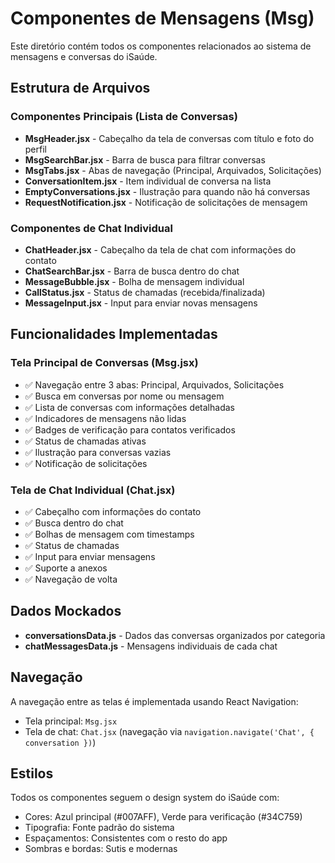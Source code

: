 # Componentes de Mensagens (Msg)

Este diretório contém todos os componentes relacionados ao sistema de mensagens e conversas do iSaúde.

## Estrutura de Arquivos

### Componentes Principais (Lista de Conversas)

- **MsgHeader.jsx** - Cabeçalho da tela de conversas com título e foto do perfil
- **MsgSearchBar.jsx** - Barra de busca para filtrar conversas
- **MsgTabs.jsx** - Abas de navegação (Principal, Arquivados, Solicitações)
- **ConversationItem.jsx** - Item individual de conversa na lista
- **EmptyConversations.jsx** - Ilustração para quando não há conversas
- **RequestNotification.jsx** - Notificação de solicitações de mensagem

### Componentes de Chat Individual

- **ChatHeader.jsx** - Cabeçalho da tela de chat com informações do contato
- **ChatSearchBar.jsx** - Barra de busca dentro do chat
- **MessageBubble.jsx** - Bolha de mensagem individual
- **CallStatus.jsx** - Status de chamadas (recebida/finalizada)
- **MessageInput.jsx** - Input para enviar novas mensagens

## Funcionalidades Implementadas

### Tela Principal de Conversas (Msg.jsx)
- ✅ Navegação entre 3 abas: Principal, Arquivados, Solicitações
- ✅ Busca em conversas por nome ou mensagem
- ✅ Lista de conversas com informações detalhadas
- ✅ Indicadores de mensagens não lidas
- ✅ Badges de verificação para contatos verificados
- ✅ Status de chamadas ativas
- ✅ Ilustração para conversas vazias
- ✅ Notificação de solicitações

### Tela de Chat Individual (Chat.jsx)
- ✅ Cabeçalho com informações do contato
- ✅ Busca dentro do chat
- ✅ Bolhas de mensagem com timestamps
- ✅ Status de chamadas
- ✅ Input para enviar mensagens
- ✅ Suporte a anexos
- ✅ Navegação de volta

## Dados Mockados

- **conversationsData.js** - Dados das conversas organizados por categoria
- **chatMessagesData.js** - Mensagens individuais de cada chat

## Navegação

A navegação entre as telas é implementada usando React Navigation:
- Tela principal: `Msg.jsx`
- Tela de chat: `Chat.jsx` (navegação via `navigation.navigate('Chat', { conversation })`)

## Estilos

Todos os componentes seguem o design system do iSaúde com:
- Cores: Azul principal (#007AFF), Verde para verificação (#34C759)
- Tipografia: Fonte padrão do sistema
- Espaçamentos: Consistentes com o resto do app
- Sombras e bordas: Sutis e modernas
